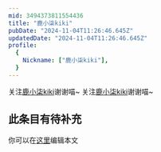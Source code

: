 ```yaml
---
mid: 3494373811554436
title: "鹿小柒kiki"
pubDate: "2024-11-04T11:26:46.645Z"
updatedDate: "2024-11-04T11:26:46.645Z"
profile:
  {
    Nickname: ["鹿小柒kiki"],
  }
---
```


关注[鹿小柒kiki](https://space.bilibili.com/3494373811554436)谢谢喵~ 关注[鹿小柒kiki](https://space.bilibili.com/3494373811554436)谢谢喵~

## 此条目有待补充
你可以在[这里](https://github.com/Yuhanawa/VTuber.ICU/edit/master/src/content/v/鹿小柒kiki/index.md)编辑本文
